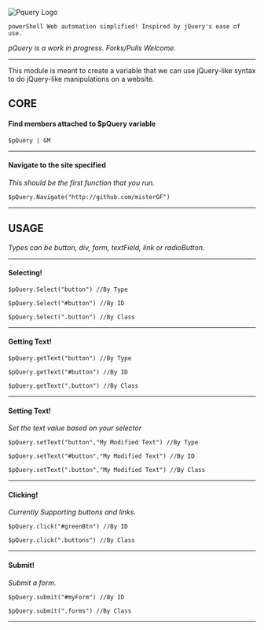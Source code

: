 
![Pquery Logo](http://res.cloudinary.com/gatec21/image/upload/c_scale,w_271/v1403196836/pQuery_l0bq3z.png) 
    
    powerShell Web automation simplified! Inspired by jQuery's ease of use.


*pQuery is a work in progress. Forks/Pulls Welcome.* 

--- 



This module is meant to create a variable that we can use jQuery-like syntax to do jQuery-like
manipulations on a website.

## CORE

#### Find members attached to $pQuery variable 
    $pQuery | GM

--- 


#### Navigate to the site specified
*This should be the first function that you run.*

    $pQuery.Navigate("http://github.com/misterGF")

--- 

## USAGE
*Types can be button, div, form, textField, link or radioButton.*

---

#### Selecting!
    
    $pQuery.Select("button") //By Type
    
    $pQuery.Select("#button") //By ID
    
    $pQuery.Select(".button") //By Class


--- 


#### Getting Text!
    $pQuery.getText("button") //By Type
    
    $pQuery.getText("#button") //By ID
    
    $pQuery.getText(".button") //By Class

--- 

#### Setting Text!
*Set the text value based on your selector*

    $pQuery.setText("button","My Modified Text") //By Type
    
    $pQuery.setText("#button","My Modified Text") //By ID
    
    $pQuery.setText(".button","My Modified Text") //By Class

--- 

#### Clicking!
*Currently Supporting buttons and links.*

    $pQuery.click("#greenBtn") //By ID
    
    $pQuery.click(".buttons") //By Class

--- 

#### Submit!
*Submit a form.*

    $pQuery.submit("#myForm") //By ID
    
    $pQuery.submit(".forms") //By Class

--- 


